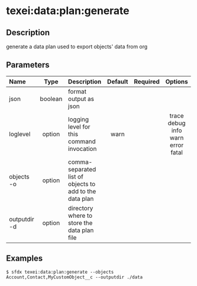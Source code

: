<!-- This file has been generated with command 'sfdx hardis:doc:plugin:generate'. Please do not update it manually or it may be overwritten -->
# texei:data:plan:generate

## Description

generate a data plan used to export objects' data from org

## Parameters

|Name|Type|Description|Default|Required|Options|
|:---|:--:|:----------|:-----:|:------:|:-----:|
|json|boolean|format output as json||||
|loglevel|option|logging level for this command invocation|warn||trace<br/>debug<br/>info<br/>warn<br/>error<br/>fatal|
|objects<br/>-o|option|comma-separated list of objects to add to the data plan||||
|outputdir<br/>-d|option|directory where to store the data plan file||||

## Examples

```shell
$ sfdx texei:data:plan:generate --objects Account,Contact,MyCustomObject__c --outputdir ./data
```


